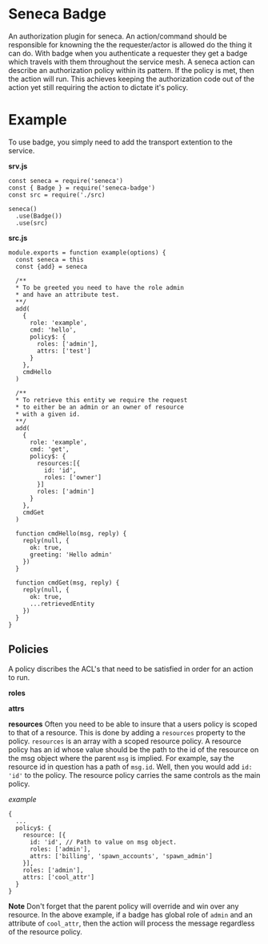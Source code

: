 # Seneca Badge

An authorization plugin for seneca. An action/command should be responsible for knowning the the requester/actor is allowed do the thing it can do. With badge when you authenticate a requester they get a badge which travels with them throughout the service mesh. A seneca action can describe an authorization policy within its pattern. If the policy is met, then the action will run. This achieves keeping the authorization code out of the action yet still requiring the action to dictate it's policy.

# Example

To use badge, you simply need to add the transport extention to the service.

**srv.js**

```
const seneca = require('seneca')
const { Badge } = require('seneca-badge')
const src = require('./src)

seneca()
  .use(Badge())
  .use(src)
```

**src.js**

```
module.exports = function example(options) {
  const seneca = this
  const {add} = seneca

  /**
  * To be greeted you need to have the role admin
  * and have an attribute test.
  **/
  add(
    {
      role: 'example',
      cmd: 'hello',
      policy$: {
        roles: ['admin'],
        attrs: ['test']
      }
    },
    cmdHello
  )

  /**
  * To retrieve this entity we require the request
  * to either be an admin or an owner of resource
  * with a given id.
  **/
  add(
    {
      role: 'example',
      cmd: 'get',
      policy$: {
        resources:[{
          id: 'id',
          roles: ['owner']
        }]
        roles: ['admin']
      }
    },
    cmdGet
  )

  function cmdHello(msg, reply) {
    reply(null, {
      ok: true,
      greeting: 'Hello admin'
    })
  }

  function cmdGet(msg, reply) {
    reply(null, {
      ok: true,
      ...retrievedEntity
    })
  }
}
```

## Policies

A policy discribes the ACL's that need to be satisfied in order for an action to run.

**roles**

**attrs**

**resources**
Often you need to be able to insure that a users policy is scoped to that of a resource. This is
done by adding a `resources` property to the policy. `resources` is an array with a scoped resource
policy. A resource policy has an id whose value should be the path to the id of the resource on the
msg object where the parent `msg` is implied. For example, say the resource id in question has a path
of `msg.id`. Well, then you would add `id: 'id'` to the policy. The resource policy carries the same
controls as the main policy.

_example_

```
{
  ...
  policy$: {
    resource: [{
      id: 'id', // Path to value on msg object.
      roles: ['admin'],
      attrs: ['billing', 'spawn_accounts', 'spawn_admin']
    }],
    roles: ['admin'],
    attrs: ['cool_attr']
  }
}
```

**Note** Don't forget that the parent policy will override and win over any resource. In the above example,
if a badge has global role of `admin` and an attribute of `cool_attr`, then the action will process the
message regardless of the resource policy.
